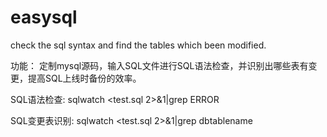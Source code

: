 # easysql
check the sql syntax and find the tables which been modified.


功能：
定制mysql源码，输入SQL文件进行SQL语法检查，并识别出哪些表有变更，提高SQL上线时备份的效率。


SQL语法检查:
sqlwatch \<test.sql 2\>&1|grep ERROR

SQL变更表识别:
sqlwatch \<test.sql 2\>&1|grep dbtablename
